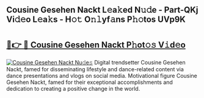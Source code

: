 ## Cousine Gesehen Nackt L𝚎a𝚔ed N𝚞𝚍e - Part-QKj Vi𝚍𝚎o L𝚎a𝚔s - H𝚘𝚝 O𝚗𝚕yf𝚊ns P𝚑𝚘tos UVp9K

# <h2><a href="http://kf0kl0d.oniu.top/?m=Cousine+Gesehen+Nackt">🔗👉 🔴 Cousine Gesehen Nackt P𝚑ot𝚘𝚜 V𝚒d𝚎o</a></h2>

[![Cousine Gesehen Nackt Nu𝚍e𝚜](https://i.imgur.com/0qMVB7G.gif)](http://kf0kl0d.oniu.top/?m=Cousine+Gesehen+Nackt)
Digital trendsetter Cousine Gesehen Nackt, famed for disseminating lifestyle and dance-related content via dance presentations and vlogs on social media. Motivational figure Cousine Gesehen Nackt, famed for their exceptional accomplishments and dedication to creating a positive change in the world.  
